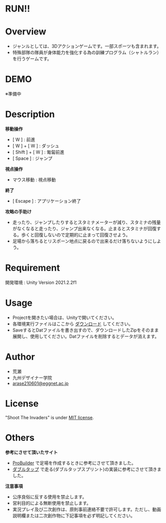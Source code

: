 # RUN!!
# Overview

* ジャンルとしては、3Dアクションゲームです。一部スポーツも含まれます。
* 特殊部隊の隊員が身体能力を強化する為の訓練プログラム（シャトルラン）を行うゲームです。

# DEMO

※準備中

# Description

**移動操作**
* [ W ] : 前進
* [ W ] + [ W ] : ダッシュ
* [ Shift ] + [ W ] : 匍匐前進
* [ Space ] : ジャンプ

**視点操作**
* マウス移動 : 視点移動

**終了**
* [ Escape ] : アプリケーション終了

**攻略の手助け**
* 走ったり、ジャンプしたりするとスタミナメーターが減り、スタミナの残量がなくなると走ったり、ジャンプ出来なくなる。止まるとスタミナが回復する。歩くと回復しないので定期的に止まって回復させよう。
* 足場から落ちるとリスポーン地点に戻るので出来るだけ落ちないようにしよう。

# Requirement

開発環境 : Unity Version 2021.2.2f1

# Usage

* Projectを開きたい場合は、Unityで開いてください。
* 各環境実行ファイルはここから
[ダウンロード](https://github.com/yutaarase/uniry_run/releases/tag/v1.0.0)
してください。
* SaveするとDatファイルを書き出すので、ダウンロードしたZipをそのまま展開し、使用してください。Datファイルを削除するとデータが消えます。

# Author

* 荒瀬
* 九州デザイナー学院
* arase210601@eggnet.ac.jp

# License

"Shoot The Invaders" is under [MIT license](https://en.wikipedia.org/wiki/MIT_License).

# Others
**参考にさせて頂いたサイト**
* [ProBuilder](https://3dcg-school.pro/unity-probuilder-tutorial/)
で足場を作成するときに参考にさせて頂きました。
* [ダブルタップ](https://qiita.com/morio36/items/3de164d6131c902af9bd)
で走る(ダブルタップスプリント)の実装に参考にさせて頂きました。

**注意事項**
* 公序良俗に反する使用を禁止します。
* 営利目的による無断使用を禁止します。
* 実況プレイ及び二次創作は、原則事前連絡不要で許可します。ただし、動画説明欄または二次創作物に下記事項を必ず明記してください。

